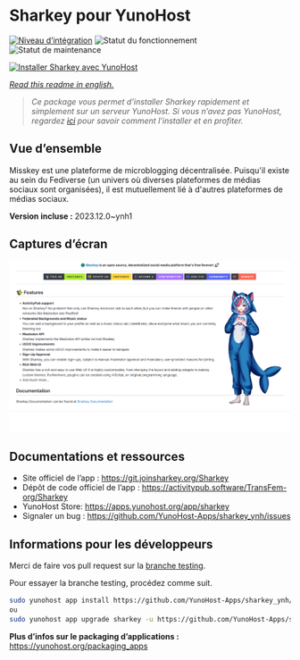 <!--
N.B.: This README was automatically generated by https://github.com/YunoHost/apps/tree/master/tools/README-generator
It shall NOT be edited by hand.
-->

# Sharkey pour YunoHost

[![Niveau d’intégration](https://dash.yunohost.org/integration/sharkey.svg)](https://dash.yunohost.org/appci/app/sharkey) ![Statut du fonctionnement](https://ci-apps.yunohost.org/ci/badges/sharkey.status.svg) ![Statut de maintenance](https://ci-apps.yunohost.org/ci/badges/sharkey.maintain.svg)

[![Installer Sharkey avec YunoHost](https://install-app.yunohost.org/install-with-yunohost.svg)](https://install-app.yunohost.org/?app=sharkey)

*[Read this readme in english.](./README.md)*

> *Ce package vous permet d’installer Sharkey rapidement et simplement sur un serveur YunoHost.
Si vous n’avez pas YunoHost, regardez [ici](https://yunohost.org/#/install) pour savoir comment l’installer et en profiter.*

## Vue d’ensemble

Misskey est une plateforme de microblogging décentralisée. Puisqu'il existe au sein du Fediverse (un univers où diverses plateformes de médias sociaux sont organisées), il est mutuellement lié à d'autres plateformes de médias sociaux.

**Version incluse :** 2023.12.0~ynh1

## Captures d’écran

![Capture d’écran de Sharkey](./doc/screenshots/screenshot-desktop.png)

## Documentations et ressources

* Site officiel de l’app : <https://git.joinsharkey.org/Sharkey>
* Dépôt de code officiel de l’app : <https://activitypub.software/TransFem-org/Sharkey>
* YunoHost Store: <https://apps.yunohost.org/app/sharkey>
* Signaler un bug : <https://github.com/YunoHost-Apps/sharkey_ynh/issues>

## Informations pour les développeurs

Merci de faire vos pull request sur la [branche testing](https://github.com/YunoHost-Apps/sharkey_ynh/tree/testing).

Pour essayer la branche testing, procédez comme suit.

``` bash
sudo yunohost app install https://github.com/YunoHost-Apps/sharkey_ynh/tree/testing --debug
ou
sudo yunohost app upgrade sharkey -u https://github.com/YunoHost-Apps/sharkey_ynh/tree/testing --debug
```

**Plus d’infos sur le packaging d’applications :** <https://yunohost.org/packaging_apps>